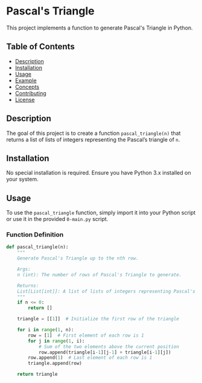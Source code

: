 # Pascal's Triangle

This project implements a function to generate Pascal's Triangle in Python.

## Table of Contents

- [Description](#description)
- [Installation](#installation)
- [Usage](#usage)
- [Example](#example)
- [Concepts](#concepts)
- [Contributing](#contributing)
- [License](#license)

## Description

The goal of this project is to create a function `pascal_triangle(n)` that returns a list of lists of integers representing the Pascal’s triangle of `n`.

## Installation

No special installation is required. Ensure you have Python 3.x installed on your system.

## Usage

To use the `pascal_triangle` function, simply import it into your Python script or use it in the provided `0-main.py` script.

### Function Definition

```python
def pascal_triangle(n):
    """
    Generate Pascal's Triangle up to the nth row.

    Args:
    n (int): The number of rows of Pascal's Triangle to generate.

    Returns:
    List[List[int]]: A list of lists of integers representing Pascal's Triangle.
    """
    if n <= 0:
        return []

    triangle = [[1]]  # Initialize the first row of the triangle

    for i in range(1, n):
        row = [1]  # First element of each row is 1
        for j in range(1, i):
            # Sum of the two elements above the current position
            row.append(triangle[i-1][j-1] + triangle[i-1][j])
        row.append(1)  # Last element of each row is 1
        triangle.append(row)

    return triangle

